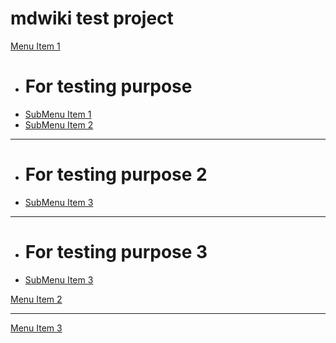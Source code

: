 # mdwiki test project

[Menu Item 1]()

  * # For testing purpose
  * [SubMenu Item 1](subitem1.md)
  * [SubMenu Item 2](subitem2.md)
  - - - -
  * # For testing purpose 2
  * [SubMenu Item 3](subitem3.md)
  - - - -
  * # For testing purpose 3
  * [SubMenu Item 3](subitem3.md)

[Menu Item 2](item2.md)
- - - -
[Menu Item 3](item3.md)
